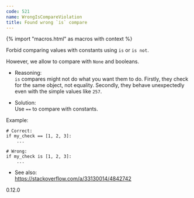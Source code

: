 ```yaml
---
code: 521
name: WrongIsCompareViolation
title: Found wrong `is` compare
---
```


{% import "macros.html" as macros with context %}

Forbid comparing values with constants using `is` or `is not`.

However, we allow to compare with `None` and booleans.

  - Reasoning:  
    `is` compares might not do what you want them to do. Firstly, they
    check for the same object, not equality. Secondly, they behave
    unexpectedly even with the simple values like `257`.

  - Solution:  
    Use `==` to compare with constants.

Example:

    # Correct:
    if my_check == [1, 2, 3]:
        ...
    
    # Wrong:
    if my_check is [1, 2, 3]:
        ...

  - See also:  
    <https://stackoverflow.com/a/33130014/4842742>

<div class="versionadded">

0.12.0

</div>